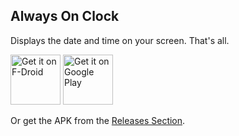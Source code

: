 Always On Clock
---------------

Displays the date and time on your screen. That's all.

[<img src="https://fdroid.gitlab.io/artwork/badge/get-it-on.png"
     alt="Get it on F-Droid"
     height="80">](https://f-droid.org/packages/io.github.aoc_normal/)
[<img src="https://play.google.com/intl/en_us/badges/images/generic/en-play-badge.png"
     alt="Get it on Google Play"
     height="80">](https://play.google.com/store/apps/details?id=io.github.aoc_normal)

Or get the APK from the [Releases Section](https://github.com/Raidenxd2/always_on_clock_normal/releases/latest).
